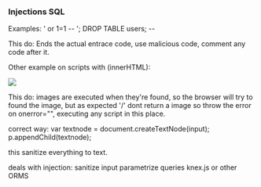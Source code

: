 ### Injections SQL

Examples:
' or 1=1 --
'; DROP TABLE users; --

This do:
Ends the actual entrace code, use malicious code, comment any code after it.

Other example on scripts with (innerHTML):

<img src='/' onerror="alert('boom');">

This do:
images are executed when they're found, so the browser will try to found the image, but as expected '/' dont return a image so throw the error on onerror="", executing any script in this place.

correct way:
var textnode = document.createTextNode(input);
p.appendChild(textnode); 

this sanitize everything to text.

deals with injection:
    sanitize input
    parametrize queries
    knex.js or other ORMS